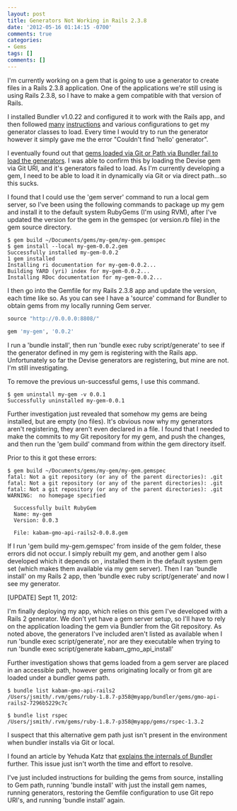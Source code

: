 ```yaml
---
layout: post
title: Generators Not Working in Rails 2.3.8
date: '2012-05-16 01:14:15 -0700'
comments: true
categories:
- Gems
tags: []
comments: []
---
```


I'm currently working on a gem that is going to use a generator to create files
in a Rails 2.3.8 application. One of the applications we're still using is using
Rails 2.3.8, so I have to make a gem compatible with that version of Rails.

I installed Bundler v1.0.22 and configured it to work with the Rails app, and
then followed [many][1] [instructions][2] and various configurations to get my
generator classes to load. Every time I would try to run the generator however
it simply gave me the error "Couldn't find 'hello' generator".
<!--more-->

I eventually found out that
[gems loaded via Git or Path via Bundler fail to load the generators][3]. I was
able to confirm this by loading the Devise gem via Git URI, and it's generators
failed to load. As I'm currently developing a gem, I need to be able to load it
in dynamically via Git or via direct path...so this sucks.

I found that I could use the 'gem server' command to run a local gem server, so
I've been using the following commands to package up my gem and install it to
the default system RubyGems (I'm using RVM), after I've updated the version for
the gem in the gemspec (or version.rb file) in the gem source directory.

``` shell
$ gem build ~/Documents/gems/my-gem/my-gem.gemspec
$ gem install --local my-gem-0.0.2.gem
Successfully installed my-gem-0.0.2
1 gem installed
Installing ri documentation for my-gem-0.0.2...
Building YARD (yri) index for my-gem-0.0.2...
Installing RDoc documentation for my-gem-0.0.2...
```

I then go into the Gemfile for my Rails 2.3.8 app and update the version, each
time like so. As you can see I have a 'source' command for Bundler to obtain
gems from my locally running Gem server.

``` ruby
source "http://0.0.0.0:8808/"

gem 'my-gem', '0.0.2'
```

I run a 'bundle install', then run 'bundle exec ruby script/generate' to see if
the generator defined in my gem is registering with the Rails app. Unfortunately
so far the Devise generators are registering, but mine are not. I'm still
investigating.

To remove the previous un-successful gems, I use this command.

``` shell
$ gem uninstall my-gem -v 0.0.1
Successfully uninstalled my-gem-0.0.1
```

Further investigation just revealed that somehow my gems are being installed,
but are empty (no files). It's obvious now why my generators aren't registering,
they aren't even declared in a file. I found that I needed to make the commits
to my Git repository for my gem, and push the changes, and then run the
'gem build' command from within the gem directory itself.

Prior to this it got these errors:

``` shell
$ gem build ~/Documents/gems/my-gem/my-gem.gemspec
fatal: Not a git repository (or any of the parent directories): .git
fatal: Not a git repository (or any of the parent directories): .git
fatal: Not a git repository (or any of the parent directories): .git
WARNING:  no homepage specified

  Successfully built RubyGem
  Name: my-gem
  Version: 0.0.3

  File: kabam-gmo-api-rails2-0.0.8.gem
```

If I run 'gem build my-gem.gemspec' from inside of the gem folder, these errors
did not occur. I simply rebuilt my gem, and another gem I also developed which
it depends on , installed them in the default system gem set (which makes them
available via my gem server). Then I ran 'bundle install' on my Rails 2 app,
then 'bundle exec ruby script/generate' and now I see my generator.

[UPDATE] Sept 11, 2012:

I'm finally deploying my app, which relies on this gem I've developed with a
Rails 2 generator. We don't yet have a gem server setup, so I'll have to rely
on the application loading the gem via Bundler from the Git repository. As
noted above, the generators I've included aren't listed as available when I run
'bundle exec script/generate', nor are they executable when trying to run
'bundle exec script/generate kabam_gmo_api_install'

Further investigation shows that gems loaded from a gem server are placed in an
accessible path, however gems originating locally or from git are loaded under
a bundler gems path.

``` shell
$ bundle list kabam-gmo-api-rails2
/Users/jsmith/.rvm/gems/ruby-1.8.7-p358@myapp/bundler/gems/gmo-api-rails2-7296b5229c7c

$ bundle list rspec
/Users/jsmith/.rvm/gems/ruby-1.8.7-p358@myapp/gems/rspec-1.3.2
```

I suspect that this alternative gem path just isn't present in the environment
when bundler installs via Git or local.

I found an article by Yehuda Katz that [explains the internals of Bundler][4]
further. This issue just isn't worth the time and effort to resolve.

I've just included instructions for building the gems from source, installing to
Gem path, running 'bundle install' with just the install gem names, running
generators, restoring the Gemfile configuration to use Git repo URI's, and
running 'bundle install' again.

[1]: http://blog.wyeworks.com/2010/9/23/creating-your-own-generators-on-rails-2-3
[2]: http://www.allenwei.cn/the-missing-guide-of-rails-2-generator-part-1/
[3]: https://github.com/carlhuda/bundler/issues/210
[4]: http://yehudakatz.com/2010/04/12/some-of-the-problems-bundler-solves/
